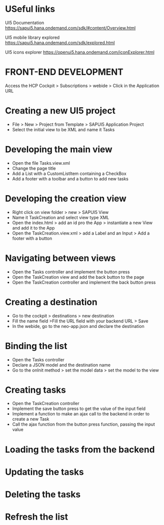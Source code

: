 # USeful links

UI5 Documentation
https://sapui5.hana.ondemand.com/sdk/#content/Overview.html

UI5 mobile library explored
https://sapui5.hana.ondemand.com/sdk/explored.html

UI5 icons explorer
https://openui5.hana.ondemand.com/iconExplorer.html

# FRONT-END DEVELOPMENT
Access the HCP Cockpit > Subscriptions > webide > Click in the Application URL

# Creating a new UI5 project
-	File > New > Project from Template > SAPUI5 Application Project
-	Select the initial view to be XML and name it Tasks

# Developing the main view
-	Open the file Tasks.view.xml
-	Change the page title
-	Add a List with a CustomListItem containing a CheckBox
-	Add a footer with a toolbar and a button to add new tasks

# Developing the creation view
-	Right click on view folder > new > SAPUI5 View
-	Name it TaskCreation and select view type XML
-	Open the index.html > add an id pro the App > instantiate a new View and add it to the App
-	Open the TaskCreation.view.xml > add a Label and an Input > Add a footer with a button

# Navigating between views
-	Open the Tasks controller and implement the button press
-	Open the TaskCreation view and add the back button to the page
-	Open the TaskCreation controller and implement the back button press

# Creating a destination
-	Go to the cockpit > destinations > new destination
-	Fill the name field >Fill the URL field with your backend URL > Save
-	In the webide, go to the neo-app.json and declare the destination

# Binding the list
-	Open the Tasks controller 
-	Declare a JSON model and the destination name
-	Go to the onInit method > set the model data > set the model to the view

# Creating tasks
-	Open the TaskCreation controller
-	Implement the save button press to get the value of the input field
-	Implement a function to make an ajax call to the backend in order to create a new Task
-	Call the ajax function from the button press function, passing the input value


# Loading the tasks from the backend
# Updating the tasks
# Deleting the tasks

# Refresh the list

